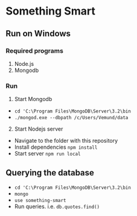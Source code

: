 # Something Smart

## Run on Windows
### Required programs
1. Node.js
2. Mongodb

### Run
1. Start Mongodb
  - `cd 'C:\Program Files\MongoDB\Server\3.2\bin`
  - `./mongod.exe --dbpath /c/Users/Vemund/data`
2. Start Nodejs server
  - Navigate to the folder with this repository
  - Install dependencies `npm install`
  - Start server `npm run local`

## Querying the database
- `cd 'C:\Program Files\MongoDB\Server\3.2\bin`
- `mongo`
- `use something-smart`
- Run queries. i.e. `db.quotes.find()`
